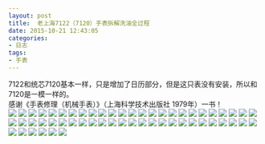 ```yaml
---
layout: post
title: 	老上海7122（7120）手表拆解洗油全过程
date: 2015-10-21 12:43:05
categories:
- 日志
tags:
- 手表
---
```


7122和统芯7120基本一样，只是增加了日历部分，但是这只表没有安装，所以和7120是一模一样的。     
感谢《手表修理（机械手表）》（上海科学技术出版社 1979年）一书！    
![](http://i1328.photobucket.com/albums/w532/xwlogic/IMG_4215_zpshidqwwni.jpg)
![](http://i1328.photobucket.com/albums/w532/xwlogic/IMG_4216_zpsb0pgavlx.jpg)
![](http://i1328.photobucket.com/albums/w532/xwlogic/IMG_4217_zps6vyfacnu.jpg)
![](http://i1328.photobucket.com/albums/w532/xwlogic/IMG_4218_zps7os1fndx.jpg)
![](http://i1328.photobucket.com/albums/w532/xwlogic/IMG_4219_zpsdy2l7nbo.jpg)
![](http://i1328.photobucket.com/albums/w532/xwlogic/IMG_4220_zpsb4axejc2.jpg)
![](http://i1328.photobucket.com/albums/w532/xwlogic/IMG_4221_zpszlsvhqfa.jpg)
![](http://i1328.photobucket.com/albums/w532/xwlogic/IMG_4222_zpsbccxoid9.jpg)
![](http://i1328.photobucket.com/albums/w532/xwlogic/IMG_4223_zpsp7bm7wgg.jpg)
![](http://i1328.photobucket.com/albums/w532/xwlogic/IMG_4224_zps1ysmxkdr.jpg)
![](http://i1328.photobucket.com/albums/w532/xwlogic/IMG_4226_zpszycg5wur.jpg)
![](http://i1328.photobucket.com/albums/w532/xwlogic/IMG_4227_zpsusszsnp7.jpg)
![](http://i1328.photobucket.com/albums/w532/xwlogic/IMG_4228_zpsyo8zaoqs.jpg)
![](http://i1328.photobucket.com/albums/w532/xwlogic/IMG_4229_zpszkv9ckcp.jpg)
![](http://i1328.photobucket.com/albums/w532/xwlogic/IMG_4230_zps2zvolnq9.jpg)
![](http://i1328.photobucket.com/albums/w532/xwlogic/IMG_4231_zpswk0g1bwv.jpg)
![](http://i1328.photobucket.com/albums/w532/xwlogic/IMG_4232_zpscfgfqrwg.jpg)
![](http://i1328.photobucket.com/albums/w532/xwlogic/IMG_4233_zpsysct65hz.jpg)
![](http://i1328.photobucket.com/albums/w532/xwlogic/IMG_4234_zpst8ywbbbs.jpg)
![](http://i1328.photobucket.com/albums/w532/xwlogic/IMG_4235_zpsizrio7dw.jpg)
![](http://i1328.photobucket.com/albums/w532/xwlogic/IMG_4237_zpsxgizmpy2.jpg)
![](http://i1328.photobucket.com/albums/w532/xwlogic/IMG_4238_zpsunzpzhfe.jpg)
![](http://i1328.photobucket.com/albums/w532/xwlogic/IMG_4240_zpsk6exrghk.jpg)
![](http://i1328.photobucket.com/albums/w532/xwlogic/IMG_4241_zpsiqnr14sp.jpg)
![](http://i1328.photobucket.com/albums/w532/xwlogic/IMG_4242_zpsbu0csgml.jpg)
![](http://i1328.photobucket.com/albums/w532/xwlogic/IMG_4243_zpsuznxh8ys.jpg)
![](http://i1328.photobucket.com/albums/w532/xwlogic/IMG_4245_zpsbebke2xb.jpg)
![](http://i1328.photobucket.com/albums/w532/xwlogic/IMG_4246_zpspjkbqqy5.jpg)
![](http://i1328.photobucket.com/albums/w532/xwlogic/IMG_4247_zpsjihhz88b.jpg)
![](http://i1328.photobucket.com/albums/w532/xwlogic/IMG_4248_zpsv7i8jzjz.jpg)
![](http://i1328.photobucket.com/albums/w532/xwlogic/IMG_4249_zpsdfmmgtrg.jpg)
![](http://i1328.photobucket.com/albums/w532/xwlogic/IMG_4250_zps2yzbigz6.jpg)
![](http://i1328.photobucket.com/albums/w532/xwlogic/IMG_4252_zps4fhjkxlr.jpg)
![](http://i1328.photobucket.com/albums/w532/xwlogic/IMG_4255_zpse1hdhzn7.jpg)
![](http://i1328.photobucket.com/albums/w532/xwlogic/IMG_4256_zpsmvwrs98e.jpg)
![](http://i1328.photobucket.com/albums/w532/xwlogic/IMG_4258_zpsnvv0mrjd.jpg)
![](http://i1328.photobucket.com/albums/w532/xwlogic/IMG_4259_zpsb77kps0u.jpg)
![](http://i1328.photobucket.com/albums/w532/xwlogic/IMG_4261_zps9i7nagaq.jpg)
![](http://i1328.photobucket.com/albums/w532/xwlogic/IMG_4262_zpsinomceaa.jpg)
![](http://i1328.photobucket.com/albums/w532/xwlogic/IMG_4263_zpsqytflstv.jpg)
![](http://i1328.photobucket.com/albums/w532/xwlogic/IMG_4264_zpsduu9zxls.jpg)
![](http://i1328.photobucket.com/albums/w532/xwlogic/IMG_4266_zpsqyduvxeg.jpg)
![](http://i1328.photobucket.com/albums/w532/xwlogic/IMG_4267_zpszk8xggpp.jpg)
![](http://i1328.photobucket.com/albums/w532/xwlogic/IMG_4268_zpsy5ohl5nu.jpg)
![](http://i1328.photobucket.com/albums/w532/xwlogic/IMG_4270_zpsonghlkda.jpg)
![](http://i1328.photobucket.com/albums/w532/xwlogic/IMG_4273_zpsoooipc4o.jpg)
![](http://i1328.photobucket.com/albums/w532/xwlogic/IMG_4274_zpsyl5rghek.jpg)
![](http://i1328.photobucket.com/albums/w532/xwlogic/IMG_4275_zpslw968hf2.jpg)
![](http://i1328.photobucket.com/albums/w532/xwlogic/IMG_4276_zpsbs3ymqtc.jpg)
![](http://i1328.photobucket.com/albums/w532/xwlogic/IMG_42761_zpsonbvffnr.jpg)
![](http://i1328.photobucket.com/albums/w532/xwlogic/IMG_4277_zpsvtj3upcs.jpg)
![](http://i1328.photobucket.com/albums/w532/xwlogic/IMG_4278_zpsv69o01gd.jpg)
![](http://i1328.photobucket.com/albums/w532/xwlogic/IMG_4280_zps3eoyeasu.jpg)
![](http://i1328.photobucket.com/albums/w532/xwlogic/IMG_4281_zpsih1awqfs.jpg)
![](http://i1328.photobucket.com/albums/w532/xwlogic/IMG_4285_zpsishcz9ih.jpg)
![](http://i1328.photobucket.com/albums/w532/xwlogic/IMG_4287_zpsex6oqzts.jpg)
